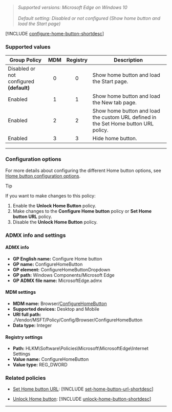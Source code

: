 <!-- ## Configure Home button-->  
>*Supported versions: Microsoft Edge on Windows 10*<br>  
>*Default setting: Disabled or not configured (Show home button and load the Start page)*


[!INCLUDE [configure-home-button-shortdesc](../shortdesc/configure-home-button-shortdesc.md)]


### Supported values

|Group Policy  |MDM |Registry |Description |
|---|:---:|:---:|---|
|Disabled or not configured<br>**(default)** |0 |0 |Show home button and load the Start page. |
|Enabled |1 |1 |Show home button and load the New tab page. |
|Enabled |2 |2 |Show home button and load the custom URL defined in the Set Home button URL policy. |
|Enabled |3 |3 |Hide home button. |
---

### Configuration options

For more details about configuring the different Home button options, see [Home button configuration options](../group-policies/home-button-gp.md).

>[!TIP]
>If you want to make changes to this policy:<ol><li>Enable the **Unlock Home Button** policy.</li><li>Make changes to the **Configure Home button** policy or **Set Home button URL** policy.</li><li>Disable the **Unlock Home Button** policy.</li></ol>


### ADMX info and settings
#### ADMX info
- **GP English name:** Configure Home button
- **GP name:** ConfigureHomeButton
- **GP element:** ConfigureHomeButtonDropdown
- **GP path:** Windows Components/Microsoft Edge
- **GP ADMX file name:** MicrosoftEdge.admx

#### MDM settings
- **MDM name:** Browser/[ConfigureHomeButton](https://docs.microsoft.com/en-us/windows/client-management/mdm/policy-csp-browser#browser-configurehomebutton)
- **Supported devices:** Desktop and Mobile
- **URI full path:** ./Vendor/MSFT/Policy/Config/Browser/ConfigureHomeButton 
- **Data type:** Integer

#### Registry settings
- **Path:** HLKM\Software\Policies\Microsoft\MicrosoftEdge\Internet Settings 
- **Value name:** ConfigureHomeButton
- **Value type:** REG_DWORD

### Related policies

- [Set Home button URL](../new-policies.md#set-home-button-url): [!INCLUDE [set-home-button-url-shortdesc](../shortdesc/set-home-button-url-shortdesc.md)]
 
- [Unlock Home button](../new-policies.md#unlock-home-button): [!INCLUDE [unlock-home-button-shortdesc](../shortdesc/unlock-home-button-shortdesc.md)] 


<hr>